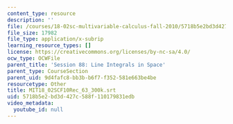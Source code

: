 ```yaml
---
content_type: resource
description: ''
file: /courses/18-02sc-multivariable-calculus-fall-2010/5718b5e2bd3d427c588f110179831edb_MIT18_02SCF10Rec_63_300k.srt
file_size: 17982
file_type: application/x-subrip
learning_resource_types: []
license: https://creativecommons.org/licenses/by-nc-sa/4.0/
ocw_type: OCWFile
parent_title: 'Session 88: Line Integrals in Space'
parent_type: CourseSection
parent_uid: 9d4fafc8-bb3b-b6f7-f352-581e663be4be
resourcetype: Other
title: MIT18_02SCF10Rec_63_300k.srt
uid: 5718b5e2-bd3d-427c-588f-110179831edb
video_metadata:
  youtube_id: null
---
```

